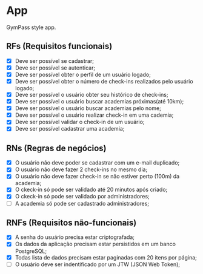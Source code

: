 # App

GymPass style app.

## RFs (Requisitos funcionais)

- [x] Deve ser possível se cadastrar;
- [x] Deve ser possível se autenticar;
- [x] Deve ser possível obter o perfil de um usuário logado;
- [x] Deve ser possível obter o número de check-ins realizados pelo usuário logado;
- [x] Deve ser possível o usuário obter seu histórico de check-ins;
- [x] Deve ser possível o usuário buscar academias próximas(até 10km);
- [x] Deve ser possível o usuário buscar academias pelo nome;
- [x] Deve ser possível o usuário realizar check-in em uma cademia;
- [x] Deve ser possível validar o check-in de um usuário;
- [x] Deve ser possível cadastrar uma academia;

## RNs (Regras de negócios)

- [x] O usuário não deve poder se cadastrar com um e-mail duplicado;
- [x] O usuário não deve fazer 2 check-ins no mesmo dia;
- [x] O usuário não deve fazer check-in se não estiver perto (100m) da academia;
- [x] O ckeck-in só pode ser validado até 20 minutos após criado;
- [x] O ckeck-in só pode ser validado por administradores;
- [ ] A academia só pode ser cadastrado administradores;

## RNFs (Requisitos não-funcionais)

- [x] A senha do usuário precisa estar criptografada;
- [x] Os dados da aplicação precisam estar persistidos em um banco PostgreSQL;
- [x] Todas lista de dados precisam estar paginadas com 20 itens por página;
- [ ] O usuário deve ser indentificado por um JTW (JSON Web Token);
